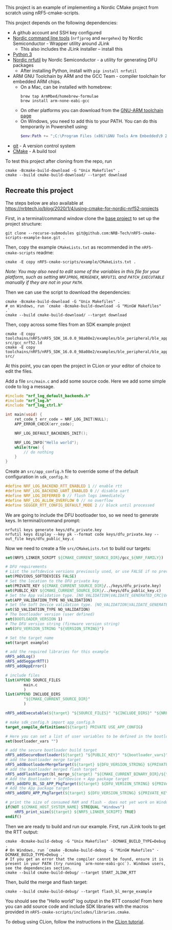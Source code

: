 This project is an example of implementing a Nordic CMake project from scratch using nRF5-cmake-scripts.

This project depends on the following dependencies:

- A github account and SSH key configured
- [Nordic command line tools](https://www.nordicsemi.com/Software-and-tools/Development-Tools/nRF-Command-Line-Tools/Download#infotabs) (`nrfjprog` and `mergehex`) by Nordic Semiconductor - Wrapper utility around JLink
    - This also includes the JLink installer – install this
- [Python 3](https://www.python.org/)
- [Nordic nrfutil](https://infocenter.nordicsemi.com/index.jsp?topic=%2Fug_nrfutil%2FUG%2Fnrfutil%2Fnrfutil_intro.html) by Nordic Semiconductor - a utility for generating DFU packages
    - After installing Python, install with `pip install nrfutil`  
- ARM GNU Toolchain by ARM and the GCC Team - compiler toolchain for embedded ARM chips.
    - On a Mac, can be installed with homebrew:
        ```shell
        brew tap ArmMbed/homebrew-formulae
        brew install arm-none-eabi-gcc
        ```
    - On other platforms you can download from the [GNU-ARM toolchain page](https://developer.arm.com/tools-and-software/open-source-software/developer-tools/gnu-toolchain/gnu-rm/downloads)
    - On Windows, you need to add this to your PATH. You can do this temporarily in Powershell using:
        ```Powershell
        $env:Path += ";C:\Program Files (x86)\GNU Tools Arm Embedded\9 2019-q4-major\bin"
        ```
- [git](https://git-scm.com/) - A version control system
- [CMake](https://cmake.org/) - A build tool

To test this project after cloning from the repo, run
```shell
cmake -Bcmake-build-download -G "Unix Makefiles" .
cmake --build cmake-build-download/ --target download
```

## Recreate this project

The steps below are also available at https://nrbtech.io/blog/2020/1/4/using-cmake-for-nordic-nrf52-projects

First, in a terminal/command window clone the [base project](https://github.com/NRB-Tech/nRF5-cmake-scripts-example-base) to set up the project structure:

```shell
git clone --recurse-submodules git@github.com:NRB-Tech/nRF5-cmake-scripts-example-base.git .
```

Then, copy the example `CMakeLists.txt` as recommended in the `nRF5-cmake-scripts` readme:
```shell
cmake -E copy nRF5-cmake-scripts/example/CMakeLists.txt .
```

_Note: You may also need to edit some of the variables in this file for your platform, such as setting `NRFJPROG`, `MERGEHEX`, `NRFUTIL` and `PATCH_EXECUTABLE` manually if they are not in your `PATH`._

Then we can use the script to download the dependencies:

```shell
cmake -Bcmake-build-download -G "Unix Makefiles" .
# on Windows, run `cmake -Bcmake-build-download -G "MinGW Makefiles" .`
cmake --build cmake-build-download/ --target download
```

Then, copy across some files from an SDK example project

```shell
cmake -E copy toolchains/nRF5/nRF5_SDK_16.0.0_98a08e2/examples/ble_peripheral/ble_app_template/pca10040/s132/armgcc/ble_app_template_gcc_nrf52.ld src/gcc_nrf52.ld
cmake -E copy toolchains/nRF5/nRF5_SDK_16.0.0_98a08e2/examples/ble_peripheral/ble_app_template/pca10040/s132/config/sdk_config.h src/
```

At this point, you can open the project in CLion or your editor of choice to edit the files.

Add a file `src/main.c` and add some source code. Here we add some simple code to log a message.

```c
#include "nrf_log_default_backends.h"
#include "nrf_log.h"
#include "nrf_log_ctrl.h"

int main(void) {
    ret_code_t err_code = NRF_LOG_INIT(NULL);
    APP_ERROR_CHECK(err_code);

    NRF_LOG_DEFAULT_BACKENDS_INIT();

    NRF_LOG_INFO("Hello world");
    while(true) {
        // do nothing
    }
}
```

Create an `src/app_config.h` file to override some of the default configuration in `sdk_config.h`:

```c
#define NRF_LOG_BACKEND_RTT_ENABLED 1 // enable rtt
#define NRF_LOG_BACKEND_UART_ENABLED 0 // disable uart
#define NRF_LOG_DEFERRED 0 // flush logs immediately
#define NRF_LOG_ALLOW_OVERFLOW 0 // no overflow
#define SEGGER_RTT_CONFIG_DEFAULT_MODE 2 // block until processed
```

We are going to include the DFU bootloader too, so we need to generate keys. In terminal/command prompt:

```shell
nrfutil keys generate keys/dfu_private.key
nrfutil keys display --key pk --format code keys/dfu_private.key --out_file keys/dfu_public_key.c
```

Now we need to create a file `src/CMakeLists.txt` to build our targets:

```cmake
set(NRF5_LINKER_SCRIPT ${CMAKE_CURRENT_SOURCE_DIR}/gcc_${NRF_FAMILY})

# DFU requirements
# List the softdevice versions previously used, or use FALSE if no previous softdevices
set(PREVIOUS_SOFTDEVICES FALSE)
# Set the location to the DFU private key
set(PRIVATE_KEY ${CMAKE_CURRENT_SOURCE_DIR}/../keys/dfu_private.key)
set(PUBLIC_KEY ${CMAKE_CURRENT_SOURCE_DIR}/../keys/dfu_public_key.c)
# Set the App validation type. [NO_VALIDATION|VALIDATE_GENERATED_CRC|VALIDATE_GENERATED_SHA256|VALIDATE_ECDSA_P256_SHA256]
set(APP_VALIDATION_TYPE NO_VALIDATION)
# Set the Soft Device validation type. [NO_VALIDATION|VALIDATE_GENERATED_CRC|VALIDATE_GENERATED_SHA256|VALIDATE_ECDSA_P256_SHA256]
set(SD_VALIDATION_TYPE NO_VALIDATION)
# The bootloader version (user defined)
set(BOOTLOADER_VERSION 1)
# The DFU version string (firmware version string)
set(DFU_VERSION_STRING "${VERSION_STRING}")

# Set the target name
set(target example)

# add the required libraries for this example
nRF5_addLog()
nRF5_addSeggerRTT()
nRF5_addAppError()

# include files
list(APPEND SOURCE_FILES
        main.c
        )
list(APPEND INCLUDE_DIRS
        "${CMAKE_CURRENT_SOURCE_DIR}"
        )

nRF5_addExecutable(${target} "${SOURCE_FILES}" "${INCLUDE_DIRS}" "${NRF5_LINKER_SCRIPT}")

# make sdk_config.h import app_config.h
target_compile_definitions(${target} PRIVATE USE_APP_CONFIG)

# Here you can set a list of user variables to be defined in the bootloader makefile (which you have modified yourself)
set(bootloader_vars "")

# add the secure bootloader build target
nRF5_addSecureBootloader(${target} "${PUBLIC_KEY}" "${bootloader_vars}")
# add the bootloader merge target
nRF5_addBootloaderMergeTarget(${target} ${DFU_VERSION_STRING} ${PRIVATE_KEY} ${PREVIOUS_SOFTDEVICES} ${APP_VALIDATION_TYPE} ${SD_VALIDATION_TYPE} ${BOOTLOADER_VERSION})
# add the bootloader merged flash target
nRF5_addFlashTarget(bl_merge_${target} "${CMAKE_CURRENT_BINARY_DIR}/${target}_bl_merged.hex")
# Add the Bootloader + SoftDevice + App package target
nRF5_addDFU_BL_SD_APP_PkgTarget(${target} ${DFU_VERSION_STRING} ${PRIVATE_KEY} ${PREVIOUS_SOFTDEVICES} ${APP_VALIDATION_TYPE} ${SD_VALIDATION_TYPE} ${BOOTLOADER_VERSION})
# Add the App package target
nRF5_addDFU_APP_PkgTarget(${target} ${DFU_VERSION_STRING} ${PRIVATE_KEY} ${PREVIOUS_SOFTDEVICES} ${APP_VALIDATION_TYPE})

# print the size of consumed RAM and flash - does not yet work on Windows
if(NOT ${CMAKE_HOST_SYSTEM_NAME} STREQUAL "Windows")
    nRF5_print_size(${target} ${NRF5_LINKER_SCRIPT} TRUE)
endif()
```

Then we are ready to build and run our example. First, run JLink tools to get the RTT output:

```shell
cmake -Bcmake-build-debug -G "Unix Makefiles" -DCMAKE_BUILD_TYPE=Debug .
# On Windows, run `cmake -Bcmake-build-debug -G "MinGW Makefiles" -DCMAKE_BUILD_TYPE=Debug .` 
# If you get an error that the compiler cannot be found, ensure it is present in your PATH (try running `arm-none-eabi-gcc`). Windows users, see the dependencies section.
cmake --build cmake-build-debug/ --target START_JLINK_RTT
```

Then, build the merge and flash target:
```shell
cmake --build cmake-build-debug/ --target flash_bl_merge_example
```

You should see the "Hello world" log output in the RTT console! From here you can add source code and include SDK libraries with the macros provided in `nRF5-cmake-scripts/includes/libraries.cmake`.

To debug using CLion, follow the instructions in the [CLion tutorial](https://www.nrbtech.io/blog/2020/1/4/using-clion-for-nordic-nrf52-projects).
